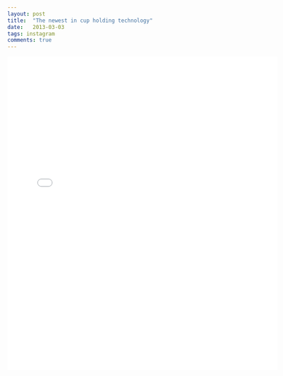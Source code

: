 ```yaml
---
layout: post
title:  "The newest in cup holding technology"
date:   2013-03-03
tags: instagram
comments: true
---
```


<iframe src="//instagram.com/p/lFYzoZIqh5/embed/" width="612" height="710" frameborder="0" scrolling="no" allowtransparency="true"></iframe>
